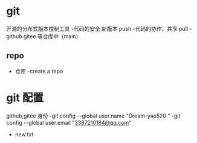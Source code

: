 # git

开源的分布式版本控制工具
 -代码的安全 新版本 push
 -代码的协作，共享 pull
 -github gitee 等仓库中（main）


## repo
   - 仓库
   -create a repo  
# git 配置
github,gitee 身份
 -git config --global user.name "Dream-yao520 "
 -git config --global user.email "3387210184@qq.com"

 - new.txt